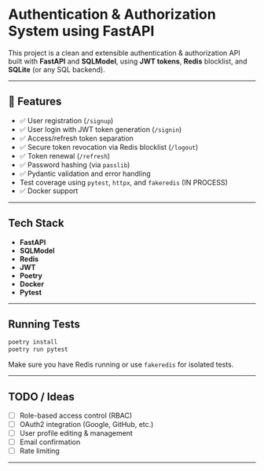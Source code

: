 
# Authentication & Authorization System using FastAPI

This project is a clean and extensible authentication & authorization API built with **FastAPI** and **SQLModel**, using **JWT tokens**, **Redis** blocklist, and **SQLite** (or any SQL backend). 

---

## 🚀 Features

- ✅ User registration (`/signup`)
- ✅ User login with JWT token generation (`/signin`)
- ✅ Access/refresh token separation
- ✅ Secure token revocation via Redis blocklist (`/logout`)
- ✅ Token renewal (`/refresh`)
- ✅ Password hashing (via `passlib`)
- ✅ Pydantic validation and error handling
-  Test coverage using `pytest`, `httpx`, and `fakeredis` (IN PROCESS)
- ✅ Docker support

---

## Tech Stack

- **FastAPI**
- **SQLModel** 
- **Redis**
- **JWT**
- **Poetry**
- **Docker**
- **Pytest**

---

## Running Tests

```bash
poetry install
poetry run pytest
````

Make sure you have Redis running or use `fakeredis` for isolated tests.

---

## TODO / Ideas

* [ ] Role-based access control (RBAC)
* [ ] OAuth2 integration (Google, GitHub, etc.)
* [ ] User profile editing & management
* [ ] Email confirmation
* [ ] Rate limiting

---
